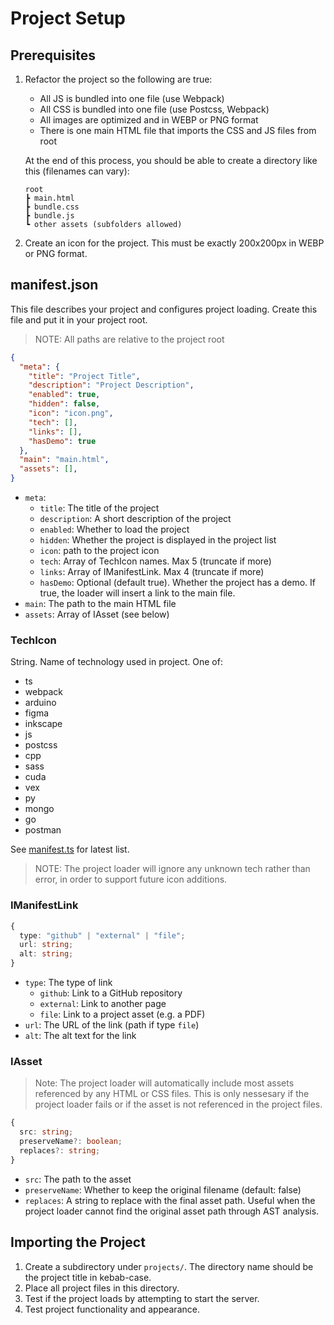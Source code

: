 # Project Setup

## Prerequisites
1. Refactor the project so the following are true:
    - All JS is bundled into one file (use Webpack)
    - All CSS is bundled into one file (use Postcss, Webpack)
    - All images are optimized and in WEBP or PNG format
    - There is one main HTML file that imports the CSS and JS files from root


    At the end of this process, you should be able to create a directory like this (filenames can vary):
    ```
    root
    ┣ main.html
    ┣ bundle.css
    ┣ bundle.js
    ┗ other assets (subfolders allowed)
    ```
2. Create an icon for the project. This must be exactly 200x200px in WEBP or PNG format.


## manifest.json
This file describes your project and configures project loading. Create this file and put it in your project root.

> NOTE: All paths are relative to the project root

```json
{
  "meta": {
    "title": "Project Title",
    "description": "Project Description",
    "enabled": true,
    "hidden": false,
    "icon": "icon.png",
    "tech": [],
    "links": [],
    "hasDemo": true
  },
  "main": "main.html",
  "assets": [],
}
```

- `meta`:
    - `title`: The title of the project
    - `description`: A short description of the project
    - `enabled`: Whether to load the project
    - `hidden`: Whether the project is displayed in the project list
    - `icon`: path to the project icon
    - `tech`: Array of TechIcon names. Max 5 (truncate if more)
    - `links`: Array of IManifestLink. Max 4 (truncate if more)
    - `hasDemo`: Optional (default true). Whether the project has a demo. If true, the loader will insert a link to the main file.
- `main`: The path to the main HTML file
- `assets`: Array of IAsset (see below)

### TechIcon
String. Name of technology used in project. One of:
- ts
- webpack
- arduino
- figma
- inkscape
- js
- postcss
- cpp
- sass
- cuda
- vex
- py
- mongo
- go
- postman

See [manifest.ts](/src/projects/manifest.ts) for latest list.

> NOTE: The project loader will ignore any unknown tech rather than error, in order to support future icon additions.

### IManifestLink
```ts
{
  type: "github" | "external" | "file";
  url: string;
  alt: string;
}
```

- `type`: The type of link
    - `github`: Link to a GitHub repository
    - `external`: Link to another page
    - `file`: Link to a project asset (e.g. a PDF)
- `url`: The URL of the link (path if type `file`)
- `alt`: The alt text for the link

### IAsset

> Note: The project loader will automatically include most assets referenced by any HTML or CSS files. This is only nessesary if the project loader fails or if the asset is not referenced in the project files.

```ts
{
  src: string;
  preserveName?: boolean;
  replaces?: string;
}
```

- `src`: The path to the asset
- `preserveName`: Whether to keep the original filename (default: false)
- `replaces`: A string to replace with the final asset path. Useful when the project loader cannot find the original asset path through AST analysis.

## Importing the Project
1. Create a subdirectory under `projects/`. The directory name should be the project title in kebab-case. 
2. Place all project files in this directory.
3. Test if the project loads by attempting to start the server.
4. Test project functionality and appearance.